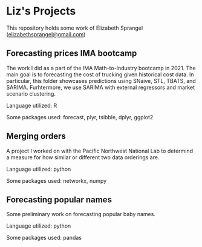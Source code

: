 # Liz's Projects

This repository holds some work of Elizabeth Sprangel (elizabethsprangel@gmail.com)

## Forecasting prices IMA bootcamp

The work I did as a part of the IMA Math-to-Industry bootcamp in 2021. The main goal is to forecasting the cost of trucking given historical cost data. In particular, this folder showcases predictions using SNaive, STL, TBATS, and SARIMA. Furhtermore, we use SARIMA with external regressors and market scenario clustering. 

Language utilized: R

Some packages used: forecast, plyr, tsibble, dplyr, ggplot2

## Merging orders

A project I worked on with the Pacific Northwest National Lab to determind a measure for how similar or different two data orderings are. 

Language utilized: python

Some packages used: networkx, numpy

## Forecasting popular names

Some preliminary work on forecasting popular baby names. 

Language utilized: python

Some packages used: pandas
